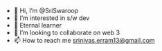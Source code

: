 - 👋 Hi, I’m @SriSwaroop
- 👀 I’m interested in s/w dev
- 🌱 Eternal learner
- 💞️ I’m looking to collaborate on web 3
- 📫 How to reach me srinivas.erram13@gmail.com

<!---
SriSwaroop/SriSwaroop is a ✨ special ✨ repository because its `README.md` (this file) appears on your GitHub profile.
You can click the Preview link to take a look at your changes.
--->
